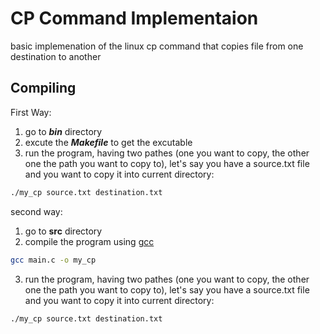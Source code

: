 # CP Command Implementaion  
basic implemenation of the linux cp command that copies file from one destination to another  

## Compiling
First Way:
1. go to ***bin*** directory  
2. excute the ***Makefile*** to get the excutable  
3. run the program, having two pathes (one you want to copy, the other one the path you want to copy to), let's say you have a source.txt file and you want to copy it into current directory: 
```bash
./my_cp source.txt destination.txt
```

second way:
1. go to **src** directory
2. compile the program using [gcc](https://www.geeksforgeeks.org/gcc-command-in-linux-with-examples/)
```bash
gcc main.c -o my_cp
```
3. run the program, having two pathes (one you want to copy, the other one the path you want to copy to), let's say you have a source.txt file and you want to copy it into current directory: 
```bash
./my_cp source.txt destination.txt
```